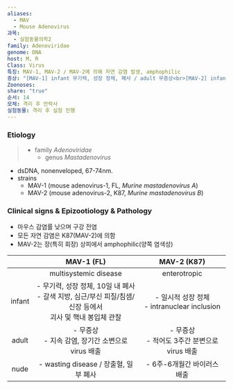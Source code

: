 ```yaml
---
aliases:
  - MAV
  - Mouse Adenovirus
과목:
  - 실험동물의학2
family: Adenoviridae
genome: DNA
host: M, R
Class: Virus
특징: MAV-1, MAV-2 / MAV-2에 의해 자연 감염 발생, amphophilic
증상: "[MAV-1] infant 무기력, 성장 정체, 폐사 / adult 무증상<br>[MAV-2] infant 일시적 성장 정체, adult 무증상"
Zoonoses: 
share: "true"
순서: 14
모체: 격리 후 안락사
실험동물: 격리 후 실험 진행
---
```

### Etiology
> - family *Adenoviridae*
> 	- genus *Mastadenovirus*

- dsDNA, nonenveloped, 67-74nm.
- strains
	- MAV-1 (mouse adenovirus-1, FL, *Murine mastadenovirus A*)
	- MAV-2 (mouse adenovirus-2, K87, *Murine mastadenovirus B*)
### Clinical signs & Epizootiology & Pathology
- 마우스 감염률 낮으며 구강 전염
- 모든 자연 감염은 K87(MAV-2)에 의함
- MAV-2는 장(특히 회장) 상피에서 amphophilic(양쪽 염색성)

|        |                               MAV-1 (FL)                                |               MAV-2 (K87)               |
| :----: | :---------------------------------------------------------------------: | :-------------------------------------: |
|        |                          multisystemic disease                          |              enterotropic               |
| infant | - 무기력, 성장 정체, 10일 내 폐사<br>- 갈색 지방, 심근/부신 피질/침샘/신장 등에서<br>괴사 및 핵내 봉입체 관찰 | - 일시적 성장 정체<br>- intranuclear inclusion |
| adult  |                   - 무증상<br>- 지속 감염, 장기간 소변으로 virus 배출                   |    - 무증상<br>- 적어도 3주간 분변으로 virus 배출     |
|  nude  |                     - wasting disease / 장출혈, 일부 폐사                      |            - 6주-6개월간 바이러스 배출            |
